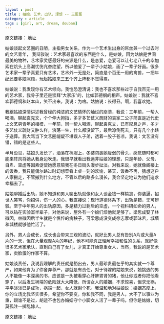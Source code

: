 ```yaml
---
layout : post
title : 姑娘，艺术，出轨，理想 -- 王蛋蛋
category : article
tags : [girl, art, dream, douban]
---
```


原文链接： [地址](http://www.douban.com/note/255809889/)

姑娘谈起文艺圈的丑陋，主指男女关系，作为一个艺术生出身的屌丝兼一个过去时的文艺青年， 我辩驳说：艺术家最喜欢的东西是什么，是姑娘，因为姑娘是世间最美的物种，艺术家灵感最好的来源是什么，是恋爱，恋爱可以让七老八十的毕加索在炕头上高潮忧伤亢奋绝望，所以他爱了一辈子小姑娘，画了一辈子好画。很多艺术家一辈子真爱只有艺术，艺术外一无是处，简直是个百无一用的禽兽，一把年纪还要爹娘照顾，玩起姑娘来三五个齐上阵都不觉得累。

姑娘说：我发现你有艺术倾向。我惶恐澄清说：我也不喜欢那些过于自我百无一用的艺术家，我骨子里还是崇拜“大家乐”的，比如郭德纲的相声。姑娘说：我就不喜欢郭德纲和赵本山，笑不出来。我说：为啥。姑娘说：长得丑。啊，我喜欢她。

我跟姑娘深情讲述我曾经的纯洁的文艺情怀的灿烂的崩溃，我说：三年前，一帮人喝酒，聊起袁克文，个个伸大拇指，多才多艺仗义疏财的袁家二公子简直是近代史上文艺男青年的楷模，一年前，同一帮人喝酒，聊起袁克文，已有叹息之声，多才多艺仗义疏财又肿么样，浪荡一生，什么都没留下，最后潦倒死去，只有几个小婊子送葬。我大骂当下文艺圈龌龊不堪误人子弟，透着一股子苍凉，我说：文艺没有错，错的是这些人。

半月没见，姑娘头发长了，洒落在棉服上，冬装包裹她瘦弱的骨头，感觉随时都可能来阵风将她从我身边吹走。我很早就看出我远非姑娘的理想，只是年龄、父母、自卑、空虚等因素促使她愿意陪我在冬日街头漫步扯淡。对我来说，她就像阁楼上的饭香，我只能偶尔路过时幻想菜肴上桌一刻的欢愉，某天，饭香不再，猜想这户人家搬走，不管搬到什么地方，不管以后的路多么漫长，我会坚定地认为他们追求幸福去了。

姑娘聊婚后出轨，她不知道和男人聊出轨就像和女人谈金钱一样尴尬，你装逼，招世人笑骂，你招供，伤一人的心。我直接说：现行道德体系下，出轨是错，无可辩驳。至于中年男人的出轨原因，多是精力过剩后的空虚，一个视科研如命的男人，可以钻在实验室半辈子，对他来说，屋外有一个娘们烦他就足够了。梁思成娶了林徽因，林徽因后半生就是个憔悴的病秧子，可梁思成没变成徐志摩或郭沫若，城墙和城楼就够他忙活了。

另外，男人会成长，成长也会带来三观的波动，就好比男人总有告别A片或大量A片的一天，但在大量观摩A片的年纪，他不可能真正理解幸福和性的关系，就好像很多艺术家承认，直到自己有了女儿，才真正开始尊重女人，当然，我说的是艺术家，卖脸蛋的作家不算。

姑娘谈责任，我说我理解的责任就是豁出去，男人最珍贵最在乎的其实就一个尊严，如果他肯为了你舍弃尊严，那就是有责任，对于待嫁的姑娘来说，她挑选的男人不能像一本深奥的书，应该是一头被看穿心肝脾胃肾的猪，他让你或者你把他看穿了，以后发生祸端的危险就大大降低，所谓女人的婚姻，不求惊喜，但求无祸，平平淡淡已是成功，祸端一起，女人就剩个死。我温和地对姑娘说：婚姻态度上，你的立场比我坚实很多，希望你不要变，你和我不同，我是男人，大不了以事业为重，跟谁不是过，胡适不也包办婚姻守个小脚女人活了一辈子吗，但你是姑娘，切莫孤注一掷乱嫁人。


原文链接： [地址](http://www.douban.com/note/255809889/)